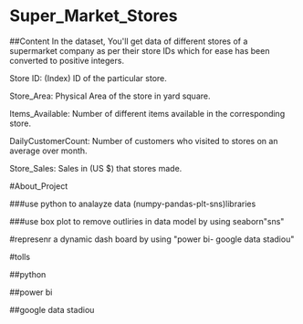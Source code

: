 # Super_Market_Stores
##Content
In the dataset, You'll get data of different stores of a supermarket company as per their store IDs which for ease has been converted to positive integers.

Store ID: (Index) ID of the particular store.

Store_Area: Physical Area of the store in yard square.

Items_Available: Number of different items available in the corresponding store.

DailyCustomerCount: Number of customers who visited to stores on an average over month.

Store_Sales: Sales in (US $) that stores made.

#About_Project 

###use python to analayze data (numpy-pandas-plt-sns)libraries

###use box plot to remove outliries in data model by using seaborn"sns"

#represenr a dynamic dash board by using "power bi- google data stadiou"

#tolls

##python

##power bi

##google data stadiou
